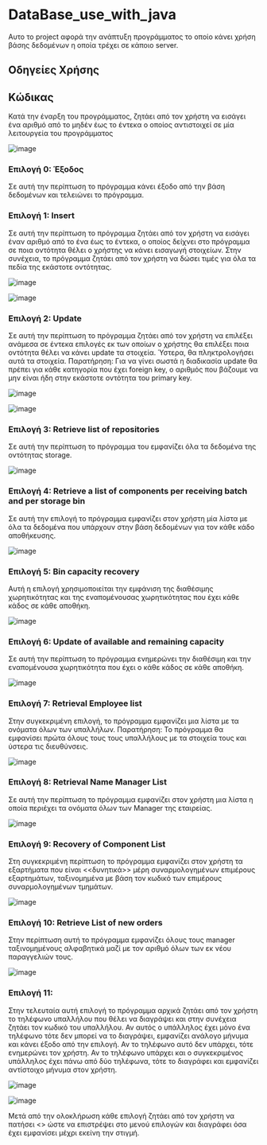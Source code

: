 
# DataBase_use_with_java

Αυτο το project αφορά την ανάπτυξη προγράμματος το οποίο κάνει χρήση βάσης δεδομένων η οποία τρέχει σε κάποιο server. 


## Οδηγείες Χρήσης

## Κώδικας
Κατά την έναρξη του προγράμματος, ζητάει από τον χρήστη να εισάγει ένα αριθμό από το μηδέν έως το έντεκα ο οποίος αντιστοιχεί σε μία λειτουργεία του προγράμματος

![image](https://github.com/ApostolosVarelas/DataBase_use_with_java/assets/87095756/ca46f288-46ad-44be-8014-dad2a3eae436)

### __Επιλογή 0: Έξοδος__
Σε αυτή την περίπτωση το πρόγραμμα κάνει έξοδο από την βάση δεδομένων και τελειώνει το πρόγραμμα.

### Επιλογή 1: Insert
Σε αυτή την περίπτωση το πρόγραμμα ζητάει από τον χρήστη να εισάγει έναν αριθμό από το ένα έως το έντεκα, ο οποίος δείχνει στο πρόγραμμα σε ποια οντότητα θέλει ο χρήστης να κάνει εισαγωγή στοιχείων. Στην συνέχεια, το πρόγραμμα ζητάει από τον χρήστη να δώσει τιμές για όλα τα πεδία της εκάστοτε οντότητας.

![image](https://github.com/ApostolosVarelas/DataBase_use_with_java/assets/87095756/0c440a91-c5a6-4ee8-9499-f71ec82e4dfe)

![image](https://github.com/ApostolosVarelas/DataBase_use_with_java/assets/87095756/b6f29f02-6ea0-4e41-9c15-d6c7c81672e6)

### __Επιλογή 2: Update__
Σε αυτή την περίπτωση το πρόγραμμα ζητάει από τον χρήστη να επιλέξει ανάμεσα σε έντεκα επιλογές εκ των οποίων ο χρήστης θα επιλέξει ποια οντότητα θέλει να κάνει update τα στοιχεία. Ύστερα, θα πληκτρολογήσει αυτά τα στοιχεία.
Παρατήρηση: Για να γίνει σωστά η διαδικασία update θα πρέπει για κάθε κατηγορία που έχει foreign key, ο αριθμός που βάζουμε να μην είναι ήδη στην εκάστοτε οντότητα του primary key.

![image](https://github.com/ApostolosVarelas/DataBase_use_with_java/assets/87095756/83f3aab4-d663-4101-a13f-0a776acc2c12)

![image](https://github.com/ApostolosVarelas/DataBase_use_with_java/assets/87095756/704d5f13-f8a0-4aea-b6c2-5d7c60edae64)


### __Επιλογή 3: Retrieve list of repositories__
Σε αυτή την περίπτωση το πρόγραμμα του εμφανίζει όλα τα δεδομένα της οντότητας storage.

![image](https://github.com/ApostolosVarelas/DataBase_use_with_java/assets/87095756/99a7f0d3-e52d-452e-810c-a1308b81e6d0)

### __Επιλογή 4: Retrieve a list of components per receiving batch and per storage bin__
Σε αυτή την επιλογή το πρόγραμμα εμφανίζει στον χρήστη μία λίστα με όλα τα δεδομένα που υπάρχουν στην βάση δεδομένων για τον κάθε κάδο αποθήκευσης.

![image](https://github.com/ApostolosVarelas/DataBase_use_with_java/assets/87095756/7703df52-bb73-45d2-a04f-7dcaea94dfef)


### __Επιλογή 5: Bin capacity recovery__
Αυτή η επιλογή χρησιμοποιείται την εμφάνιση της διαθέσιμης χωρητικότητας και της εναπομένουσας χωρητικότητας που έχει κάθε κάδος σε κάθε αποθήκη.

![image](https://github.com/ApostolosVarelas/DataBase_use_with_java/assets/87095756/cf9bd3cf-2158-447b-8aa4-d9fbb6dbd88a)

### __Επιλογή 6: Update of available and remaining capacity__
Σε αυτή την περίπτωση το πρόγραμμα ενημερώνει την διαθέσιμη και την εναπομένουσα χωρητικότητα που έχει ο κάθε κάδος σε κάθε αποθήκη.

![image](https://github.com/ApostolosVarelas/DataBase_use_with_java/assets/87095756/af5422ab-0746-49c8-88fe-f72b426b2b3a)

### __Επιλογή 7: Retrieval Employee list__
Στην συγκεκριμένη επιλογή, το πρόγραμμα εμφανίζει μια λίστα με τα ονόματα όλων των υπαλλήλων.
Παρατήρηση: Το πρόγραμμα θα εμφανίσει πρώτα όλους τους τους υπαλλήλους με τα στοιχεία τους και ύστερα τις διευθύνσεις.

![image](https://github.com/ApostolosVarelas/DataBase_use_with_java/assets/87095756/0e400b90-c332-4b8f-ad1f-d6948e979d27)

### __Επιλογή 8: Retrieval Name Manager List__
Σε αυτή την περίπτωση το πρόγραμμα εμφανίζει στον χρήστη μια λίστα η οποία περιέχει τα ονόματα όλων των Manager της εταιρείας.

![image](https://github.com/ApostolosVarelas/DataBase_use_with_java/assets/87095756/bcf5a8eb-4243-4175-be89-c701ffc63d53)

### __Επιλογή 9: Recovery of Component List__
Στη συγκεκριμένη περίπτωση το πρόγραμμα εμφανίζει στον χρήστη τα εξαρτήματα που είναι <<δυνητικά>> μέρη συναρμολογημένων επιμέρους εξαρτημάτων, ταξινομημένα με βάση τον κωδικό των επιμέρους συναρμολογημένων τμημάτων.

![image](https://github.com/ApostolosVarelas/DataBase_use_with_java/assets/87095756/3fdbad98-18bb-4688-819f-00797d1de48a)

### __Επιλογή 10: Retrieve List of new orders__
Στην περίπτωση αυτή το πρόγραμμα εμφανίζει όλους τους manager ταξινομημένους αλφαβητικά μαζί με τον αριθμό όλων των εκ νέου παραγγελιών τους.

![image](https://github.com/ApostolosVarelas/DataBase_use_with_java/assets/87095756/87703819-1abb-4cac-8916-25f3a21f8fed)

### __Επιλογή 11:__
Στην τελευταία αυτή επιλογή το πρόγραμμα αρχικά ζητάει από τον χρήστη το τηλέφωνο υπαλλήλου που θέλει να διαγράψει και στην συνέχεια ζητάει τον κωδικό του υπαλλήλου. Αν αυτός ο υπάλληλος έχει μόνο ένα τηλέφωνο τότε δεν μπορεί να το διαγράψει, εμφανίζει ανάλογο μήνυμα και κάνει έξοδο από την επιλογή. Αν το τηλέφωνο αυτό δεν υπάρχει, τότε ενημερώνει τον χρήστη. Αν το τηλέφωνο υπάρχει και ο συγκεκριμένος υπάλληλος έχει πάνω από δύο τηλέφωνα, τότε το διαγράφει και εμφανίζει αντίστοιχο μήνυμα στον χρήστη.

![image](https://github.com/ApostolosVarelas/DataBase_use_with_java/assets/87095756/a8af5f50-fcc6-43c9-a935-4bb6f310e8e6)

![image](https://github.com/ApostolosVarelas/DataBase_use_with_java/assets/87095756/e437a126-bf89-4d46-968f-b7c84f766dc9)

Μετά από την ολοκλήρωση κάθε επιλογή ζητάει από τον χρήστη να πατήσει <<Enter>> ώστε να επιστρέψει στο μενού επιλογών και διαγράφει όσα έχει εμφανίσει μέχρι εκείνη την στιγμή.
